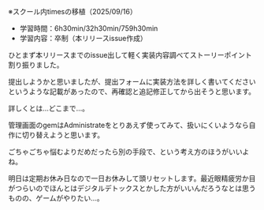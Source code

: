※スクール内timesの移植（2025/09/16）


- 学習時間：6h30min/32h30min/759h30min
- 学習内容：卒制（本リリースissue作成）
  

ひとまず本リリースまでのissue出して軽く実装内容調べてストーリーポイント割り振りました。

提出しようかと思いましたが、提出フォームに実装方法を詳しく書いてくださいというような記載があったので、再確認と追記修正してから出そうと思います。

詳しくとは…どこまで…。
  
管理画面のgemはAdministrateをとりあえず使ってみて、扱いにくいようなら自作に切り替えようと思います。

ごちゃごちゃ悩むよりだめだったら別の手段で、という考え方のほうがいいよね。

明日は定期お休み日なので一日お休みして頭リセットします。最近眼精疲労か目がつらいのでほんとはデジタルデトックスとかした方がいいんだろうなとは思うものの、ゲームがやりたい…。
